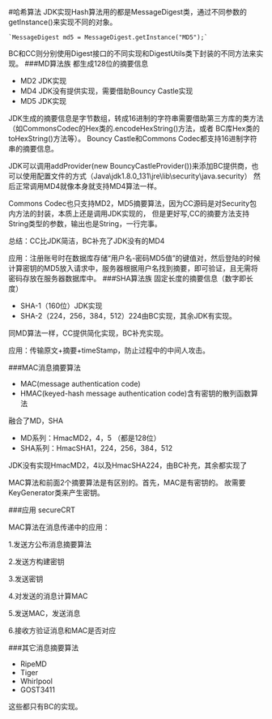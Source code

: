 #哈希算法
JDK实现Hash算法用的都是MessageDigest类，通过不同参数的getInstance()来实现不同的对象。
    
    `MessageDigest md5 = MessageDigest.getInstance("MD5");`
BC和CC则分别使用Digest接口的不同实现和DigestUtils类下封装的不同方法来实现。
###MD算法族
都生成128位的摘要信息

- MD2   JDK实现
- MD4   JDK没有提供实现，需要借助Bouncy Castle实现
- MD5   JDK实现
    
JDK生成的摘要信息是字节数组，转成16进制的字符串需要借助第三方库的类方法（如CommonsCodec的Hex类的.encodeHexString()方法，或者
BC库Hex类的toHexString()方法等）。
Bouncy Castle和Commons Codec都支持16进制字符串的摘要信息。

JDK可以调用addProvider(new BouncyCastleProvider())来添加BC提供商，也可以使用配置文件的方式（Java\jdk1.8.0_131\jre\lib\security\java.security）
然后正常调用MD4就像本身就支持MD4算法一样。

Commons Codec也只支持MD2，MD5摘要算法，因为CC源码是对Security包内方法的封装，本质上还是调用JDK实现的，
但是更好写,CC的摘要方法支持String类型的参数，输出也是String，一行完事。

总结：CC比JDK简洁，BC补充了JDK没有的MD4

应用：注册账号时在数据库存储“用户名-密码MD5值”的键值对，然后登陆的时候计算密钥的MD5放入请求中，服务器根据用户名找到摘要，即可验证，且无需将密码存放在服务器数据库中。
###SHA算法族
固定长度的摘要信息（数字即长度）
- SHA-1（160位）JDK实现
- SHA-2（224，256，384，512）224由BC实现，其余JDK有实现。

同MD算法一样，CC提供简化实现，BC补充实现。

应用：传输原文+摘要+timeStamp，防止过程中的中间人攻击。

###MAC消息摘要算法
- MAC(message authentication code)
- HMAC(keyed-hash message authentication code)含有密钥的散列函数算法

融合了MD，SHA
- MD系列：HmacMD2，4，5 （都是128位）
- SHA系列：HmacSHA1，224，256，384，512

JDK没有实现HmacMD2，4以及HmacSHA224，由BC补充，其余都实现了

MAC算法和前面2个摘要算法是有区别的。首先，MAC是有密钥的。
故需要KeyGenerator类来产生密钥。


###应用
secureCRT

MAC算法在消息传递中的应用：

1.发送方公布消息摘要算法

2.发送方构建密钥

3.发送密钥

4.对发送的消息计算MAC

5.发送MAC，发送消息

6.接收方验证消息和MAC是否对应

###其它消息摘要算法
- RipeMD
- Tiger
- Whirlpool
- GOST3411

这些都只有BC的实现。

